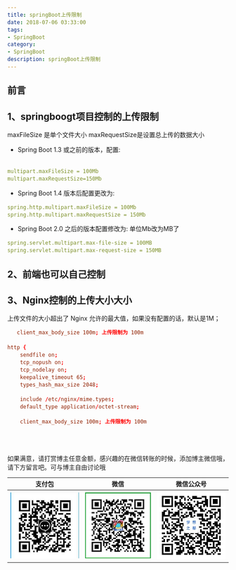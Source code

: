 ```yaml
---
title: springBoot上传限制
date: 2018-07-06 03:33:00
tags: 
- SpringBoot
category: 
- SpringBoot
description: springBoot上传限制
---
```

<!-- image url 
https://raw.githubusercontent.com/HealerJean/HealerJean.github.io/master/blogImages
　　首行缩进
<font color="red">  </font>
-->

## 前言

## 1、springboogt项目控制的上传限制


maxFileSize 是单个文件大小
maxRequestSize是设置总上传的数据大小

+ Spring Boot 1.3 或之前的版本，配置:

```yml

multipart.maxFileSize = 100Mb
multipart.maxRequestSize=150Mb
```

+ Spring Boot 1.4 版本后配置更改为:


```yml
spring.http.multipart.maxFileSize = 100Mb
spring.http.multipart.maxRequestSize = 150Mb
```

+ Spring Boot 2.0 之后的版本配置修改为: 单位Mb改为MB了


```yml
spring.servlet.multipart.max-file-size = 100MB
spring.servlet.multipart.max-request-size = 150MB
```
## 2、前端也可以自己控制


## 3、Nginx控制的上传大小大小

上传文件的大小超出了 Nginx 允许的最大值，如果没有配置的话，默认是1M；


```conf
   client_max_body_size 100m; 上传限制为 100m

http {  
    sendfile on;
    tcp_nopush on;
    tcp_nodelay on;
    keepalive_timeout 65;
    types_hash_max_size 2048;

    include /etc/nginx/mime.types;
    default_type application/octet-stream;

    client_max_body_size 100m; 上传限制为 100m
```



<br/><br/><br/>
如果满意，请打赏博主任意金额，感兴趣的在微信转账的时候，添加博主微信哦， 请下方留言吧。可与博主自由讨论哦

|支付包 | 微信|微信公众号|
|:-------:|:-------:|:------:|
|![支付宝](https://raw.githubusercontent.com/HealerJean/HealerJean.github.io/master/assets/img/tctip/alpay.jpg) | ![微信](https://raw.githubusercontent.com/HealerJean/HealerJean.github.io/master/assets/img/tctip/weixin.jpg)|![微信公众号](https://raw.githubusercontent.com/HealerJean/HealerJean.github.io/master/assets/img/my/qrcode_for_gh_a23c07a2da9e_258.jpg)|




<!-- Gitalk 评论 start  -->

<link rel="stylesheet" href="https://unpkg.com/gitalk/dist/gitalk.css">
<script src="https://unpkg.com/gitalk@latest/dist/gitalk.min.js"></script> 
<div id="gitalk-container"></div>    
 <script type="text/javascript">
    var gitalk = new Gitalk({
		clientID: `1d164cd85549874d0e3a`,
		clientSecret: `527c3d223d1e6608953e835b547061037d140355`,
		repo: `HealerJean.github.io`,
		owner: 'HealerJean',
		admin: ['HealerJean'],
		id: '37aeF5HRRQ4gxehl',
    });
    gitalk.render('gitalk-container');
</script> 

<!-- Gitalk end -->

